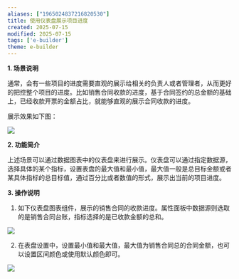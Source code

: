 ```yaml
---
aliases: ["1965024837216820530"]
title: 使用仪表盘展示项目进度
created: 2025-07-15
modified: 2025-07-15
tags: ['e-builder']
theme: e-builder
---
```


**1. 场景说明**

通常，会有一些项目的进度需要直观的展示给相关的负责人或者管理者，从而更好的把控整个项目的进度。比如销售合同收款的进度，基于合同签约的总金额的基础上，已经收款开票的金额占比，就能够直观的展示合同收款的进度。

展示效果如下图：

**![](cd95550a637a9de4598c2f74c9d6eaf4.jpg)**

**2. **功**能简介**

上述场景可以通过数据图表中的仪表盘来进行展示。仪表盘可以通过指定数据源，选择具体的某个指标，设置表盘的最大值和最小值，最大值一般是总目标金额或者某具体指标的总目标值，通过百分比或者数值的形式，展示出当前的项目进度。

**3. 操作说明**

1. 如下仪表盘图表组件，展示的销售合同的收款进度。属性面板中数据源则选取的是销售合同台账，指标选择的是已收款金额的总和。

**![](f20f59777b99d04315c93861b91eb754.jpg)**

2. 在表盘设置中，设置最小值和最大值，最大值为销售合同总的合同金额，也可以设置区间颜色或使用默认颜色即可。

**![](706048a87edf0386ec6afc6b50adf6c0.jpg)**